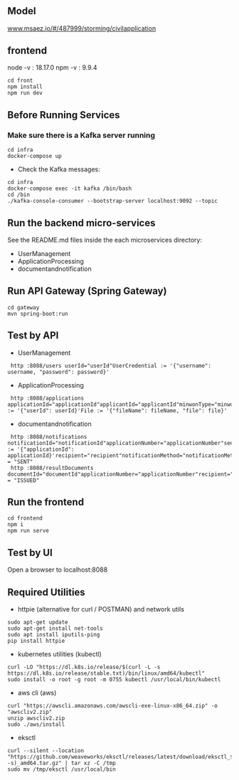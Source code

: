 # 

## Model
www.msaez.io/#/487999/storming/civilapplication

## frontend
node -v : 18.17.0
npm -v : 9.9.4


```
cd front
npm install
npm run dev
```


## Before Running Services
### Make sure there is a Kafka server running
```
cd infra
docker-compose up
```
- Check the Kafka messages:
```
cd infra
docker-compose exec -it kafka /bin/bash
cd /bin
./kafka-console-consumer --bootstrap-server localhost:9092 --topic
```

## Run the backend micro-services
See the README.md files inside the each microservices directory:

- UserManagement
- ApplicationProcessing
- documentandnotification


## Run API Gateway (Spring Gateway)
```
cd gateway
mvn spring-boot:run
```

## Test by API
- UserManagement
```
 http :8088/users userId="userId"UserCredential := '{"username": username, "password": password}'
```
- ApplicationProcessing
```
 http :8088/applications applicationId="applicationId"applicantId="applicantId"minwonType="minwonType"applicationReason="applicationReason"issuedNumber="issuedNumber"UserId := '{"userId": userId}'File := '{"fileName": fileName, "file": file}'
```
- documentandnotification
```
 http :8088/notifications notificationId="notificationId"applicationNumber="applicationNumber"sentDate="sentDate"ApplicationId := '{"applicationId": applicationId}'recipient="recipient"notificationMethod="notificationMethod"Status = "SENT"
 http :8088/resultDocuments documentId="documentId"applicationNumber="applicationNumber"recipient="recipient"Status = "ISSUED"
```


## Run the frontend
```
cd frontend
npm i
npm run serve
```

## Test by UI
Open a browser to localhost:8088

## Required Utilities

- httpie (alternative for curl / POSTMAN) and network utils
```
sudo apt-get update
sudo apt-get install net-tools
sudo apt install iputils-ping
pip install httpie
```

- kubernetes utilities (kubectl)
```
curl -LO "https://dl.k8s.io/release/$(curl -L -s https://dl.k8s.io/release/stable.txt)/bin/linux/amd64/kubectl"
sudo install -o root -g root -m 0755 kubectl /usr/local/bin/kubectl
```

- aws cli (aws)
```
curl "https://awscli.amazonaws.com/awscli-exe-linux-x86_64.zip" -o "awscliv2.zip"
unzip awscliv2.zip
sudo ./aws/install
```

- eksctl 
```
curl --silent --location "https://github.com/weaveworks/eksctl/releases/latest/download/eksctl_$(uname -s)_amd64.tar.gz" | tar xz -C /tmp
sudo mv /tmp/eksctl /usr/local/bin
```
